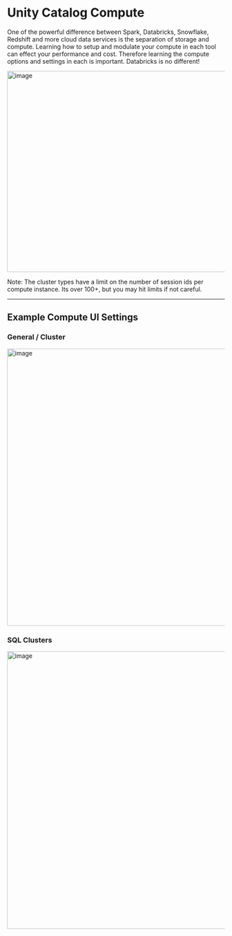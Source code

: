 # Unity Catalog Compute
One of the powerful difference between Spark, Databricks, Snowflake, Redshift and more cloud data services is the separation of storage and compute. Learning how to setup and modulate your compute in each tool can effect your performance and cost. Therefore learning the compute options and settings in each is important. Databricks is no different!


<img width="1300" height="465" alt="image" src="https://github.com/user-attachments/assets/68bb1580-53a3-45ee-9820-ea8d0e26baf6" />

Note: The cluster types have a limit on the number of session ids per compute instance. Its over 100+, but you may hit limits if not careful.

---
## Example Compute UI Settings
### General / Cluster
<img width="1290" height="641" alt="image" src="https://github.com/user-attachments/assets/58b34e41-609e-4c32-9bbe-c13e9006544e" />

### SQL Clusters
<img width="1301" height="642" alt="image" src="https://github.com/user-attachments/assets/13c66e95-7e2c-46a3-8f8e-307c8213becb" />
